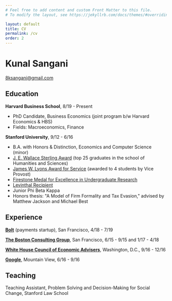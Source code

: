 ```yaml
---
# Feel free to add content and custom Front Matter to this file.
# To modify the layout, see https://jekyllrb.com/docs/themes/#overriding-theme-defaults

layout: default
title: CV
permalink: /cv
order: 2
---
```


# Kunal Sangani

8ksangani@gmail.com

## Education

**Harvard Business School**, 8/19 - Present
- PhD Candidate, Business Economics (joint program b/w Harvard Economics & HBS)
- Fields: Macroeconomics, Finance

**Stanford University**, 9/12 - 6/16
- B.A. with Honors & Distinction, Economics and Computer Science (minor)
- [J. E. Wallace Sterling Award](https://humsci.stanford.edu/current-students/sterling-award-undergraduates) (top 25 graduates in the school of Humanities and Sciences)
- [James W. Lyons Award for Service](https://news.stanford.edu/thedish/2016/06/01/students-organizations-advisers-recognized-for-service-activities/) (awarded to 4 students by Vice Provost)
- [Firestone Medal for Excellence in Undergraduate Research](https://news.stanford.edu/2016/07/15/stanford-seniors-thesis-projects-garner-university-medals/)
- [Levinthal Recipient](https://creativewriting.stanford.edu/undergraduate/resources/levinthal-tutorials)
- Junior Phi Beta Kappa
- Honors thesis: "A Model of Firm Formality and Tax Evasion," advised by Matthew Jackson and Michael Best

## Experience

[**Bolt**](https://bolt.com) (payments startup), San Francisco, 4/18 - 7/19

[**The Boston Consulting Group**](https://bcg.com), San Francisco, 6/15 - 9/15 and 1/17 - 4/18

[**White House Council of Economic Advisers**](https://obamawhitehouse.archives.gov/sites/default/files/docs/ERP_2016_Book_Complete%20JA.pdf), Washington, D.C., 9/16 - 12/16

[**Google**](https://chromeenterprise.google/os/), Mountain View, 6/16 - 9/16

## Teaching

Teaching Assistant, Problem Solving and Decision-Making for Social Change, Stanford Law School